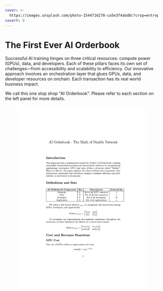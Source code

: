 ```yaml
---
cover: >-
  https://images.unsplash.com/photo-1544716278-ca5e3f4abd8c?crop=entropy&cs=srgb&fm=jpg&ixid=M3wxOTcwMjR8MHwxfHNlYXJjaHw2fHxib29rfGVufDB8fHx8MTcxNDA3MTI4Mnww&ixlib=rb-4.0.3&q=85
coverY: 0
---
```


# The First Ever AI Orderbook

Successful AI training hinges on three critical resources: compute power (GPUs), data, and developers. Each of these pillars faces its own set of challenges—from accessibility and scalability to efficiency. Our innovative approach involves an orchestration layer that glues GPUs, data, and developer resources on onchain. Each transaction has its real world business impact.&#x20;

We call this one stop shop  "AI Orderbook". Please refer to each section on the left panel for more details.

<figure><img src="../../.gitbook/assets/Nimble-AI-Orderbook.jpg" alt=""><figcaption></figcaption></figure>

```latex
```
